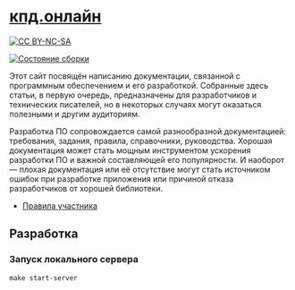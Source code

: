 # [кпд.онлайн](http://кпд.онлайн/)

[![CC BY-NC-SA](https://i.creativecommons.org/l/by-nc-sa/4.0/80x15.png)](http://creativecommons.org/licenses/by-nc-sa/4.0/)

[![Состояние сборки](https://travis-ci.org/mekras/hwd.svg?branch=master)](https://travis-ci.org/mekras/hwd)

Этот сайт посвящён написанию документации, связанной с программным обеспечением и его разработкой.
Собранные здесь статьи, в первую очередь, предназначены для разработчиков и технических писателей,
но в некоторых случаях могут оказаться полезными и другим аудиториям.

Разработка ПО сопровождается самой разнообразной документацией: требования, задания, правила,
справочники, руководства. Хорошая документация может стать мощным инструментом ускорения разработки
ПО и важной составляющей его популярности. И наоборот — плохая документация или её отсутствие могут
стать источником ошибок при разработке приложения или причиной отказа разработчиков от хорошей
библиотеки.

* [Правила участника](CONTRIBUTING.md)

## Разработка

### Запуск локального сервера

    make start-server
